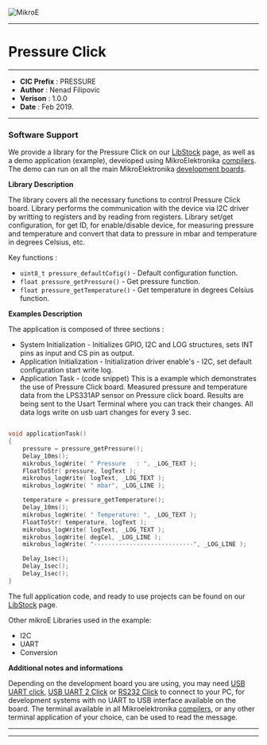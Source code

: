 ![MikroE](http://www.mikroe.com/img/designs/beta/logo_small.png)

---

# Pressure Click

---

- **CIC Prefix**  : PRESSURE
- **Author**      : Nenad Filipovic
- **Verison**     : 1.0.0
- **Date**        : Feb 2019.

---

### Software Support

We provide a library for the Pressure Click on our [LibStock](https://libstock.mikroe.com/projects/view/612/pressure-click-example) 
page, as well as a demo application (example), developed using MikroElektronika 
[compilers](http://shop.mikroe.com/compilers). The demo can run on all the main 
MikroElektronika [development boards](http://shop.mikroe.com/development-boards).

**Library Description**

The library covers all the necessary functions to control Pressure Click board. 
Library performs the communication with the device via I2C driver by writting to registers and by reading from registers.
Library set/get configuration, for get ID, for enable/disable device,
for measuring pressure and temperature and convert that data to pressure in mbar and temperature in degrees Celsius, etc.

Key functions :

- ``` uint8_t pressure_defaultCofig() ``` - Default configuration function.
- ``` float pressure_getPressure() ``` - Get pressure function.
- ``` float pressure_getTemperature() ``` - Get temperature in degrees Celsius function.

**Examples Description**

The application is composed of three sections :

- System Initialization - Initializes GPIO, I2C and LOG structures,
     sets INT pins as input and CS pin as output.
- Application Initialization - Initialization driver enable's - I2C, set default configuration start write log.
- Application Task - (code snippet) This is a example which demonstrates the use of Pressure Click board.
     Measured pressure and temperature data from the LPS331AP sensor on Pressure click board.
     Results are being sent to the Usart Terminal where you can track their changes.
     All data logs write on usb uart changes for every 3 sec.


```.c

void applicationTask()
{
    pressure = pressure_getPressure();
    Delay_10ms();
    mikrobus_logWrite( " Pressure   : ", _LOG_TEXT );
    FloatToStr( pressure, logText );
    mikrobus_logWrite( logText, _LOG_TEXT );
    mikrobus_logWrite( " mbar", _LOG_LINE );

    temperature = pressure_getTemperature();
    Delay_10ms();
    mikrobus_logWrite( " Temperature: ", _LOG_TEXT );
    FloatToStr( temperature, logText );
    mikrobus_logWrite( logText, _LOG_TEXT );
    mikrobus_logWrite( degCel, _LOG_LINE );
    mikrobus_logWrite( "----------------------------", _LOG_LINE );

    Delay_1sec();
    Delay_1sec();
    Delay_1sec();
}

```



The full application code, and ready to use projects can be found on our 
[LibStock](https://libstock.mikroe.com/projects/view/612/pressure-click-example) page.

Other mikroE Libraries used in the example:

- I2C
- UART
- Conversion

**Additional notes and informations**

Depending on the development board you are using, you may need 
[USB UART click](http://shop.mikroe.com/usb-uart-click), 
[USB UART 2 Click](http://shop.mikroe.com/usb-uart-2-click) or 
[RS232 Click](http://shop.mikroe.com/rs232-click) to connect to your PC, for 
development systems with no UART to USB interface available on the board. The 
terminal available in all Mikroelektronika 
[compilers](http://shop.mikroe.com/compilers), or any other terminal application 
of your choice, can be used to read the message.

---
---
